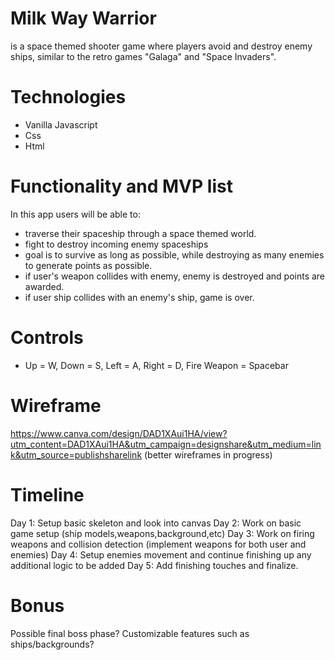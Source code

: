 # Milk Way Warrior
is a space themed shooter game where players avoid and destroy enemy ships, similar to the retro games "Galaga" and "Space Invaders". 

# Technologies 
* Vanilla Javascript
* Css
* Html

# Functionality and MVP list
In this app users will be able to:
* traverse their spaceship through a space themed world. 
* fight to destroy incoming enemy spaceships
* goal is to survive as long as possible, while destroying as many enemies to generate points as possible.
* if user's weapon collides with enemy, enemy is destroyed and points are awarded.
* if user ship collides with an enemy's ship, game is over.

# Controls 
* Up = W, Down = S, Left = A, Right = D, Fire Weapon = Spacebar


# Wireframe
https://www.canva.com/design/DAD1XAui1HA/view?utm_content=DAD1XAui1HA&utm_campaign=designshare&utm_medium=link&utm_source=publishsharelink
(better wireframes in progress)



# Timeline
Day 1: Setup basic skeleton and look into canvas
Day 2: Work on basic game setup (ship models,weapons,background,etc)
Day 3: Work on firing weapons and collision detection  (implement weapons for both user and enemies)
Day 4: Setup enemies movement and continue finishing up any additional logic to be added
Day 5: Add finishing touches and finalize.

# Bonus
Possible final boss phase?
Customizable features such as ships/backgrounds?
